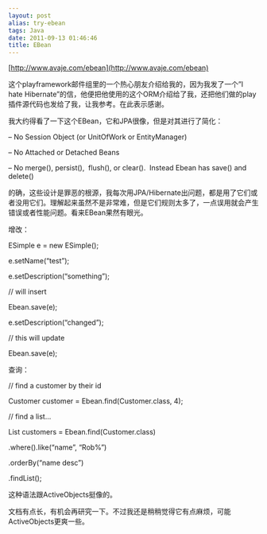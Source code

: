 ```yaml
---
layout: post
alias: try-ebean
tags: Java
date: 2011-09-13 01:46:46
title: EBean
---
```


[http://www.avaje.com/ebean](http://www.avaje.com/ebean)

这个playframework邮件组里的一个热心朋友介绍给我的，因为我发了一个&#8221;I hate Hibernate&#8221;的信，他便把他使用的这个ORM介绍给了我，还把他们做的play插件源代码也发给了我，让我参考。在此表示感谢。

我大约得看了一下这个EBean，它和JPA很像，但是对其进行了简化：

– No Session Object (or UnitOfWork or EntityManager)

– No Attached or Detached Beans

– No merge(), persist(),  flush(), or clear().  Instead Ebean has save() and delete()

的确，这些设计是罪恶的根源，我每次用JPA/Hibernate出问题，都是用了它们或者没用它们。理解起来虽然不是非常难，但是它们规则太多了，一点误用就会产生错误或者性能问题。看来EBean果然有眼光。<span id="more-97"></span>

增改：

ESimple e = new ESimple();

e.setName(&#8220;test&#8221;);

e.setDescription(&#8220;something&#8221;);

// will insert

Ebean.save(e);

e.setDescription(&#8220;changed&#8221;);

// this will update

Ebean.save(e);

查询：

// find a customer by their id

Customer customer = Ebean.find(Customer.class, 4);

// find a list...

List<Customer> customers = Ebean.find(Customer.class)

.where().like(&#8220;name&#8221;, &#8220;Rob%&#8221;)

.orderBy(&#8220;name desc&#8221;)

.findList();

这种语法跟ActiveObjects挺像的。

文档有点长，有机会再研究一下。不过我还是稍稍觉得它有点麻烦，可能ActiveObjects更爽一些。
